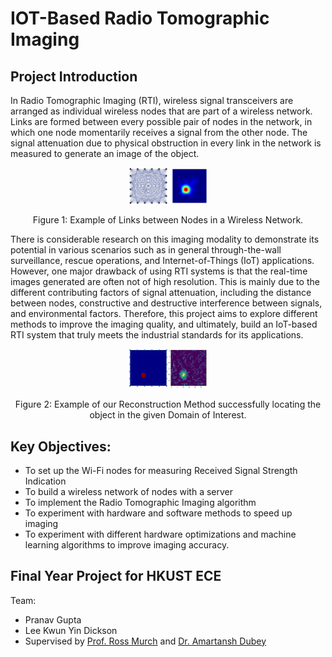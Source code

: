 # IOT-Based Radio Tomographic Imaging

## Project Introduction

In Radio Tomographic Imaging (RTI), wireless signal transceivers are arranged as individual wireless nodes that are part of a wireless network. Links are formed between every possible pair of nodes in the network, in which one node momentarily receives a signal from the other node. The signal attenuation due to physical obstruction in every link in the network is measured to generate an image of the object. 

<div align="center">
  <img width="25%" src="Misc/Figure1.png?raw=true" alt="Misc/Figure1.png"/>
  <p>Figure 1: Example of Links between Nodes in a Wireless Network.</p>
</div>

There is considerable research on this imaging modality to demonstrate its potential in various scenarios such as in general through-the-wall surveillance, rescue operations, and Internet-of-Things (IoT) applications. However, one major drawback of using RTI systems is that the real-time images generated are often not of high resolution. This is mainly due to the different contributing factors of signal attenuation, including the distance between nodes, constructive and destructive interference between signals, and environmental factors. Therefore, this project aims to explore different methods to improve the imaging quality, and ultimately, build an IoT-based RTI system that truly meets the industrial standards for its applications. 

<div align="center">
  <img width="25%" src="Misc/Figure2.png?raw=true" alt="Misc/Figure2.png"/>
  <p>Figure 2: Example of our Reconstruction Method successfully locating the object in the given Domain of Interest.</p>
</div>

## Key Objectives: 
*	To set up the Wi-Fi nodes for measuring Received Signal Strength Indication
*	To build a wireless network of nodes with a server
*	To implement the Radio Tomographic Imaging algorithm
*	To experiment with hardware and software methods to speed up imaging 
* To experiment with different hardware optimizations and machine learning algorithms to improve imaging accuracy.

## Final Year Project for HKUST ECE

Team: 
* Pranav Gupta
* Lee Kwun Yin Dickson
* Supervised by [Prof. Ross Murch](https://eermurch.home.ece.ust.hk/) and [Dr. Amartansh Dubey](https://ece.hkust.edu.hk/eedubey)

